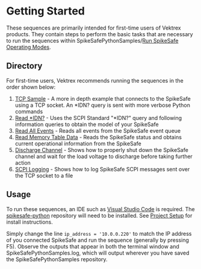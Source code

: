 # Getting Started

These sequences are primarily intended for first-time users of Vektrex products. They contain steps to perform the basic tasks that are necessary to run the sequences within SpikeSafePythonSamples/[Run SpikeSafe Operating Modes](../run_spikesafe_operating_modes).

## Directory
For first-time users, Vektrex recommends running the sequences in the order shown below:

1. [TCP Sample](tcp_socket_sample) - A more in depth example that connects to the SpikeSafe using a TCP socket. An *IDN? query is sent with more verbose Python commands
1. [Read *IDN?](read_idn) - Uses the SCPI Standard "*IDN?" query and following information queries to obtain the model of your SpikeSafe
1. [Read All Events](spikesafe_python.read_all_events) - Reads all events from the SpikeSafe event queue 
1. [Read Memory Table Data](read_memory_table_data) - Reads the SpikeSafe status and obtains current operational information from the SpikeSafe
1. [Discharge Channel](discharge_channel) - Shows how to properly shut down the SpikeSafe channel and wait for the load voltage to discharge before taking further action
1. [SCPI Logging](scpi_logging) - Shows how to log SpikeSafe SCPI messages sent over the TCP socket to a file

## Usage
To run these sequences, an IDE such as [Visual Studio Code](https://code.visualstudio.com/) is required. The [spikesafe-python](https://pypi.org/project/spikesafe-python/) repository will need to be installed. See [Project Setup](/README.md#project-setup) for install instructions.

Simply change the line `ip_address = '10.0.0.220'` to match the IP address of you connected SpikeSafe and run the sequence (generally by pressing F5). Observe the outputs that appear in both the terminal window and SpikeSafePythonSamples.log, which will output wherever you have saved the SpikeSafePythonSamples repository.
